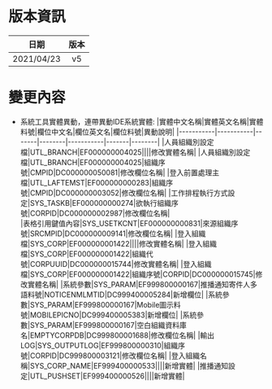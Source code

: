 # 版本資訊

|日期|版本|
|:-:|:-:|
|2021/04/23|v5|

# 變更內容
* 系統工具實體異動，連帶異動IDE系統實體:
    |實體中文名稱|實體英文名稱|實體料號|欄位中文名|欄位英文名|欄位料號|異動說明|
    |-----------|-----------|-------|--------|-----------|-------|--------|
    |人員組織別設定檔|UTL_BRANCH|EF000000004025||||修改實體名稱|
	|人員組織別設定檔|UTL_BRANCH|EF000000004025|組織序號|CMPID|DC000000050081|修改欄位名稱|
    |登入前置處理主檔|UTL_LAFTEMST|EF000000000283|組織序號|CMPID|DC000000003052|修改欄位名稱|	
    |工作排程執行方式設定|SYS_TASKB|EF000000000274|欲執行組織序號|CORPID|DC000000002987|修改欄位名稱|	
    |表格引用鍵值內容|SYS_USETKCNT|EF000000000831|來源組織序號|SRCMPID|DC000000009141|修改欄位名稱|
	|登入組織檔|SYS_CORP|EF000000001422||||修改實體名稱|
    |登入組織檔|SYS_CORP|EF000000001422|組織代號|CORPUUID|DC000000015744|修改實體名稱|
	|登入組織檔|SYS_CORP|EF000000001422|組織序號|CORPID|DC000000015745|修改實體名稱|
	|系統參數|SYS_PARAM|EF999800000167|推播通知寄件人多語料號|NOTICENMLMTID|DC999400005284|新增欄位|
	|系統參數|SYS_PARAM|EF999800000167|Mobile圖示料號|MOBILEPICNO|DC999400005383|新增欄位|
    |系統參數|SYS_PARAM|EF999800000167|空白組織資料庫名|EMPTYCORPDB|DC999800001688|修改欄位名稱|
    |輸出LOG|SYS_OUTPUTLOG|EF999800000310|組織序號|CORPID|DC999800003121|修改欄位名稱|
    |登入組織名稱|SYS_CORP_NAME|EF999400000533||||新增實體|
	|推播通知設定|UTL_PUSHSET|EF999400000526||||新增實體|